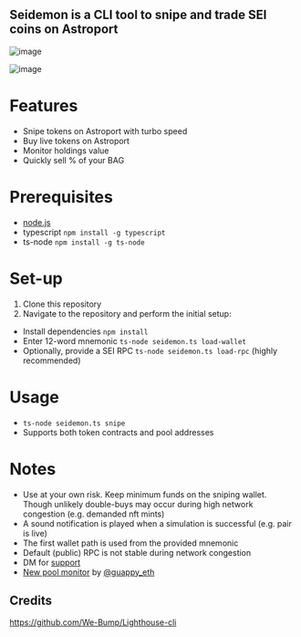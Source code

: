  ## Seidemon is a CLI tool to snipe and trade SEI coins on Astroport 


![image](https://github.com/0xpeppermint/seidemon/assets/162825807/311e3599-4ad9-427d-af0b-93befcb8bdbd)





![image](https://github.com/0xpeppermint/seidemon/assets/162825807/01590ff5-d82e-435b-96f2-df004e21ae45)


# Features
- Snipe tokens on Astroport with turbo speed
- Buy live tokens on Astroport
- Monitor holdings value
- Quickly sell % of your BAG


# Prerequisites
- [node.js](https://nodejs.org/en)
- typescript ```npm install -g typescript```
- ts-node ```npm install -g ts-node```

  
# Set-up

1) Clone this repository
2) Navigate to the repository and perform the initial setup:

- Install dependencies ```npm install```
- Enter 12-word mnemonic ```ts-node seidemon.ts load-wallet```
- Optionally, provide a SEI RPC ```ts-node seidemon.ts load-rpc``` (highly recommended)

# Usage 
- ```ts-node seidemon.ts snipe```
- Supports both token contracts and pool addresses


# Notes
- Use at your own risk. Keep minimum funds on the sniping wallet. Though unlikely double-buys may occur during high network congestion (e.g. demanded nft mints)  
- A sound notification is played when a simulation is successful (e.g. pair is live)
- The first wallet path is used from the provided mnemonic
- Default (public) RPC is not stable during network congestion
- DM for [support](https://twitter.com/0xpeppermint)
- [New pool monitor](https://t.me/sei_deploys) by [@guappy_eth](https://twitter.com/guappy_eth)



## Credits 
https://github.com/We-Bump/Lighthouse-cli
